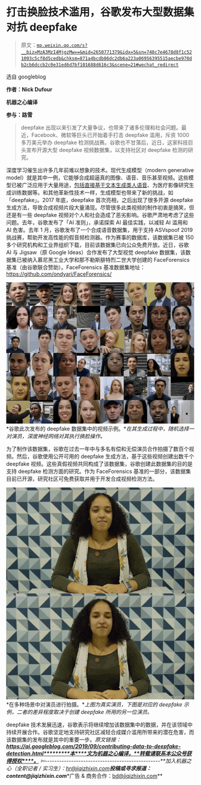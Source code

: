 # 打击换脸技术滥用，谷歌发布大型数据集对抗 deepfake

> 原文：[`mp.weixin.qq.com/s?__biz=MzA3MzI4MjgzMw==&mid=2650771379&idx=5&sn=748c7e4678d8f1c521093c5cf8d5cedb&chksm=871a4bcdb06dc2db6a223a06956395515aecbe970db2cb6dccb2c0e31ed6d7bf101688d616c3&scene=21#wechat_redirect`](http://mp.weixin.qq.com/s?__biz=MzA3MzI4MjgzMw==&mid=2650771379&idx=5&sn=748c7e4678d8f1c521093c5cf8d5cedb&chksm=871a4bcdb06dc2db6a223a06956395515aecbe970db2cb6dccb2c0e31ed6d7bf101688d616c3&scene=21#wechat_redirect)

选自 googleblog

**作者：Nick Dufour**

**机器之心编译**

**参与：路雪**

> deepfake 出现以来引发了大量争议，也带来了诸多伦理和社会问题。最近，Facebook、微软等巨头已开始着手打击 deepfake 滥用，斥资 1000 多万美元举办 deepfake 检测挑战赛。谷歌也不甘落后，近日，这家科技巨头宣布开源大型 deepfake 视频数据集，以支持社区对 deepfake 检测的研究。

深度学习催生出许多几年前难以想象的技术。现代生成模型（modern generative model）就是其中一例，它能够合成超逼真的图像、语音、音乐甚至视频。这些模型已被广泛应用于大量用途，[包括直接基于文本生成类人语音](http://mp.weixin.qq.com/s?__biz=MzA3MzI4MjgzMw==&mid=2650734959&idx=4&sn=2094dc7aed9c2500039e7cfa58f9b5ab&chksm=871ac511b06d4c07a3fe4777ced0101935c3e31224009150739de755c9e5cd9be0607591b55e&scene=21#wechat_redirect)、为医疗影像研究生成训练数据等。和其他革新性技术一样，生成模型也带来了新的挑战，如「deepfake」。2017 年底，deepfake 首次亮相，之后出现了很多开源 deepfake 生成方法，导致合成视频片段大量涌现。尽管很多此类视频的制作初衷是搞笑，但还是有一些 deepfake 视频对个人和社会造成了恶劣影响。谷歌严肃地考虑了这些问题。去年，谷歌发布了「AI 准则」，承诺探索 AI 最佳实践，以减轻 AI 滥用和 AI 危害。去年 1 月，谷歌发布了一个合成语音数据集，用于支持 ASVspoof 2019 挑战赛，帮助开发高性能的假音频检测器。作为赛事的数据库，该数据集已被 150 多个研究机构和工业界组织下载，目前该数据集已向公众免费开放。近日，谷歌 AI 与 Jigsaw（原 Google Ideas）合作发布了大型视觉 deepfake 数据集，该数据集已被纳入慕尼黑工业大学和那不勒斯腓特烈二世大学创建的 FaceForensics 基准（由谷歌联合赞助）。FaceForensics 基准数据集地址：https://github.com/ondyari/FaceForensics/

![](img/ebd73456822e64e702c5b2ccf67a6406.jpg)*谷歌此次发布的 deepfake 数据集中的视频示例。**在其生成过程中，随机选择一对演员，深度神经网络对其执行换脸操作。*

为了制作该数据集，谷歌在过去一年中与多名有偿和无偿演员合作拍摄了数百个视频。然后，谷歌使用公开可用的 deepfake 生成方法，基于这些视频创建出数千个 deepfake 视频。这些真假视频共同构成了该数据集，谷歌创建此数据集的目的是支持 deepfake 检测方面的研究。作为 FaceForensics 基准的一部分，该数据集目前已开源，研究社区可免费获取并用于开发合成视频检测方法。

![](img/2b1acd837baebd8029e6a7fc44568921.jpg)*在多种场景中对演员进行拍摄。**上图为真实演员，下图是对应的 deepfake 示例，二者的差异程度取决于创建 deepfake 所用的另一位演员。*

deepfake 技术发展迅速，谷歌表示将继续增加该数据集中的数据，并在该领域中持续开展合作。谷歌坚定地支持研究社区减轻合成媒介滥用所带来的潜在危害，而该数据集的发布就是其中的重要一步。*原文链接：**https://ai.googleblog.com/2019/09/contributing-data-to-deepfake-detection.html*********本****文为机器之心编译，**转载请联系本公众号获得授权****。**
✄------------------------------------------------**加入机器之心（全职记者 / 实习生）：hr@jiqizhixin.com****投稿或寻求报道：**content**@jiqizhixin.com****广告 & 商务合作：bd@jiqizhixin.com**